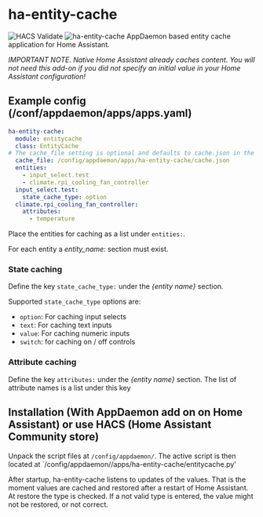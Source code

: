 # ha-entity-cache
![HACS Validate](https://github.com/jbouwh/ha-entity-cache/workflows/HACS%20Validate/badge.svg)
![ha-entity-cache](https://github.com/jbouwh/ha-entity-cache/workflows/ha-entity-cache/badge.svg)
AppDaemon based entity cache application for Home Assistant.

*IMPORTANT NOTE. Native Home Assistant already caches content. You will not need this add-on if you did not specify an initial value in your Home Assistant configuration!*

## Example config (/conf/appdaemon/apps/apps.yaml)
```yaml
ha-entity-cache:
  module: entitycache
  class: EntityCache
# The cache_file setting is optional and defaults to cache.json in the script current folder
  cache_file: /config/appdaemon/apps/ha-entity-cache/cache.json
  entities:
    - input_select.test
    - climate.rpi_cooling_fan_controller
  input_select.test:
    state_cache_type: option
  climate.rpi_cooling_fan_controller: 
    attributes:
      - temperature
```

Place the entities for caching as a list under `entities:`.

For each entity a _entity_name_: section must exist.

### State caching
Define the key `state_cache_type:` under the _{entity name}_ section.

Supported `state_cache_type` options are:
* `option`: For caching input selects
* `text`: For caching text inputs
* `value`: For caching numeric inputs
* `switch`: for caching on / off controls

### Attribute caching
Define the key `attributes:` under the _{entity name}_ section.
The list of attribute names is a list under this key

## Installation (With AppDaemon add on on Home Assistant) or use HACS (Home Assistant Community store)
Unpack the script files at `/config/appdaemon/`. The active script is then located at `/config/appdaemon//apps/ha-entity-cache/entitycache.py'

After startup, ha-entity-cache listens to updates of the values. That is the moment values are cached and restored after a restart of Home Assistant.
At restore the type is checked. If a not valid type is entered, the value might not be restored, or not correct.